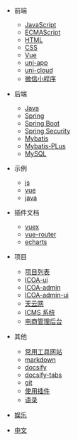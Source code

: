 - 前端

  - [JavaScript](zh-cn/javascript/js/)
  - [ECMAScript](zh-cn/javascript/es/)
  - [HTML](zh-cn/html/html.md)
  - [CSS](zh-cn/html/css.md)
  - [Vue](zh-cn/vue/)
  - [uni-app](zh-cn/uni-app/)
  - [uni-cloud](zh-cn/uni-app/uni-cloud)
  - [微信小程序](zh-cn/wechat/)

- 后端

  - [Java](zh-cn/java/)
  - [Spring](zh-cn/java/spring/)
  - [Spring Boot](zh-cn/java/springboot/01.md)
  - [Spring Security](zh-cn/java/springsecurity/springsecurity.md)
  - [Mybatis](zh-cn/java/mybatis/mybatis.md)
  - [Mybatis-PLus](zh-cn/java/mybatis/mybatisPlus.md)
  - [MySQL](zh-cn/mysql/)

- 示例

  - [js](zh-cn/demo/js.md)
  - [vue](zh-cn/demo/vuejs.md)
  - [java](zh-cn/demo/java.md)

- 插件文档

  - [vuex](zh-cn/vue/vuex.md)
  - [vue-router](zh-cn/vue/router.md)
  - [echarts](zh-cn/javascript/Echarts.md)

- 项目

  - [项目列表](zh-cn/project/)
  - [ICOA-ui](zh-cn/project/icoa_ui.md)
  - [ICOA-admin](zh-cn/project/icoa_admin.md)
  - [ICOA-admin-ui](zh-cn/project/icoa_admin_ui.md)
  - [天云网](zh-cn/project/天云网.md)
  - [ICMS 系统](zh-cn/project/icms.md)
  - [电商管理后台](zh-cn/project/lvyang.md)

- 其他

  - [常用工具网站](zh-cn/webUtils/)
  - [markdown](zh-cn/other/markdown)
  - [docsify](zh-cn/docsify/)
  - [docsify-tabs](zh-cn/docsify/docsify-tabs)
  - [git](zh-cn/git/git.md)
  - [使用插件](zh-cn/plugins.md ':disabled')
  - [语录](zh-cn/othersocial.md)

- [娱乐](zh-cn/play/mahjong-tianjin)

- [中文]()
